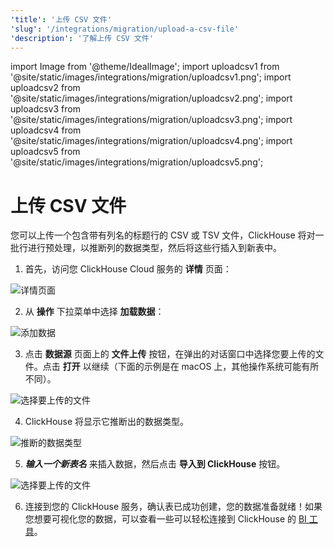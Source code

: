 ```yaml
---
'title': '上传 CSV 文件'
'slug': '/integrations/migration/upload-a-csv-file'
'description': '了解上传 CSV 文件'
---
```


import Image from '@theme/IdealImage';
import uploadcsv1 from '@site/static/images/integrations/migration/uploadcsv1.png';
import uploadcsv2 from '@site/static/images/integrations/migration/uploadcsv2.png';
import uploadcsv3 from '@site/static/images/integrations/migration/uploadcsv3.png';
import uploadcsv4 from '@site/static/images/integrations/migration/uploadcsv4.png';
import uploadcsv5 from '@site/static/images/integrations/migration/uploadcsv5.png';

# 上传 CSV 文件

您可以上传一个包含带有列名的标题行的 CSV 或 TSV 文件，ClickHouse 将对一批行进行预处理，以推断列的数据类型，然后将这些行插入到新表中。

1. 首先，访问您 ClickHouse Cloud 服务的 **详情** 页面：

<Image img={uploadcsv1} size='md' alt='详情页面' />

2. 从 **操作** 下拉菜单中选择 **加载数据**：

<Image img={uploadcsv2} size='sm' alt='添加数据'/>

3. 点击 **数据源** 页面上的 **文件上传** 按钮，在弹出的对话窗口中选择您要上传的文件。点击 **打开** 以继续（下面的示例是在 macOS 上，其他操作系统可能有所不同）。

<Image img={uploadcsv3} size='md' alt='选择要上传的文件' />

4. ClickHouse 将显示它推断出的数据类型。

<Image img={uploadcsv4} size='md' alt='推断的数据类型' />

5. ***输入一个新表名*** 来插入数据，然后点击 **导入到 ClickHouse** 按钮。

<Image img={uploadcsv5} size='md' alt='选择要上传的文件'/>

6. 连接到您的 ClickHouse 服务，确认表已成功创建，您的数据准备就绪！如果您想要可视化您的数据，可以查看一些可以轻松连接到 ClickHouse 的 [BI 工具](../data-visualization/index.md)。
